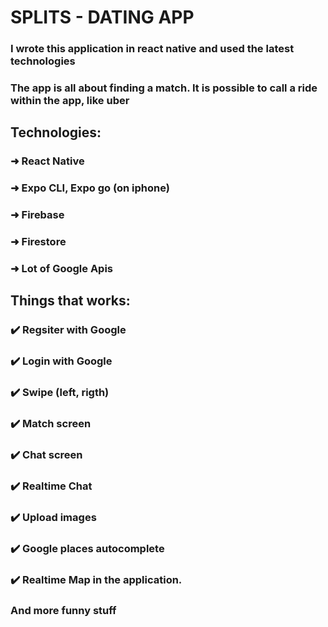 # SPLITS - DATING APP

### I wrote this application in react native and used the latest technologies
### The app is all about finding a match. It is possible to call a ride within the app, like uber

## Technologies:

### ➜ React Native
### ➜ Expo CLI, Expo go (on iphone)
### ➜ Firebase
### ➜ Firestore
### ➜ Lot of Google Apis

## Things that works:

### ✔️ Regsiter with Google
### ✔️ Login with Google
### ✔️ Swipe (left, rigth)
### ✔️ Match screen
### ✔️ Chat screen
### ✔️ Realtime Chat 
### ✔️ Upload images
### ✔️ Google places autocomplete
### ✔️ Realtime Map in the application.
### And more funny stuff
